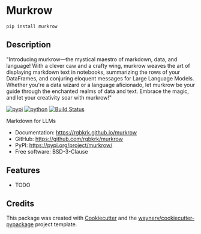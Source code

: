 # Murkrow

```
pip install murkrow
```

## Description

"Introducing murkrow—the mystical maestro of markdown, data, and language! With a clever caw and a crafty wing, murkrow weaves the art of displaying markdown text in notebooks, summarizing the rows of your DataFrames, and conjuring eloquent messages for Large Language Models. Whether you're a data wizard or a language aficionado, let murkrow be your guide through the enchanted realms of data and text. Embrace the magic, and let your creativity soar with murkrow!"

[![pypi](https://img.shields.io/pypi/v/murkrow.svg)](https://pypi.org/project/murkrow/)
[![python](https://img.shields.io/pypi/pyversions/murkrow.svg)](https://pypi.org/project/murkrow/)
[![Build Status](https://github.com/rgbkrk/murkrow/actions/workflows/dev.yml/badge.svg)](https://github.com/rgbkrk/murkrow/actions/workflows/dev.yml)

<!-- [![codecov](https://codecov.io/gh/rgbkrk/murkrow/branch/main/graphs/badge.svg)](https://codecov.io/github/rgbkrk/murkrow) -->

Markdown for LLMs

-   Documentation: <https://rgbkrk.github.io/murkrow>
-   GitHub: <https://github.com/rgbkrk/murkrow>
-   PyPI: <https://pypi.org/project/murkrow/>
-   Free software: BSD-3-Clause

## Features

-   TODO

## Credits

This package was created with [Cookiecutter](https://github.com/audreyr/cookiecutter) and the [waynerv/cookiecutter-pypackage](https://github.com/waynerv/cookiecutter-pypackage) project template.
